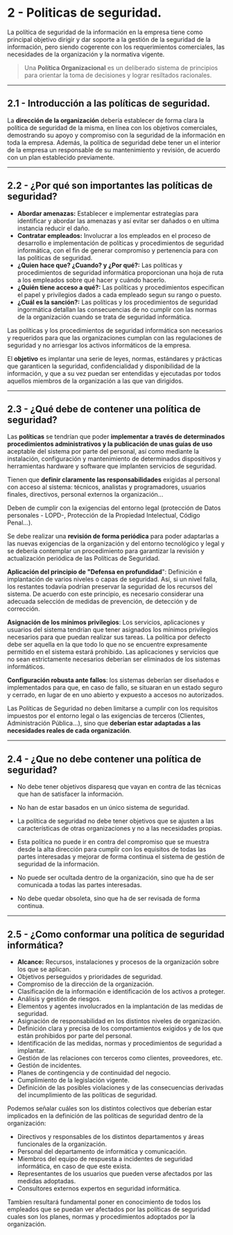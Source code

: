 # 2 - Politicas de seguridad.

La política de seguridad de la información en la empresa tiene como principal objetivo dirigir y dar soporte a la gestión de la seguridad de la información, pero siendo cogerente con los requerimientos comerciales, las necesidades de la organización y la normativa vigente.

> Una __Política Organizacional__ es un deliberado sistema de principios para orientar la toma de decisiones y lograr resiltados racionales.

---



## 2.1 - Introducción a las políticas de seguridad.

La __dirección de la organización__ debería establecer de forma clara la política de seguridad de la misma, en línea con los objetivos comerciales, demostrando su apoyo y compromiso con la seguridad de la información en toda la empresa. Además, la política de seguridad debe tener un el interior de la empresa un responsable de su mantenimiento y revisión, de acuerdo con un plan establecido previamente. 

---



## 2.2 - ¿Por qué son importantes las políticas de seguridad?

- __Abordar amenazas:__  Establecer e implementar estrategías para identificar y abordar las amenazas y así evitar ser dañados o en ultima instancia reducir el daño.
- __Contratar empleados:__ Involucrar a los empleados en el proceso de desarrollo e implementación de políticas y procedimientos de seguridad informática, con el fin de generar compromiso y pertenencia para con las politicas de seguridad. 
- __¿Quien hace que? ¿Cuando? y ¿Por qué?:__ Las políticas y procedimientos de seguridad informática proporcionan una hoja de ruta a los empleados sobre qué hacer y cuándo hacerlo.
- __¿Quién tiene acceso a qué?:__ Las políticas y procedimientos especifican el papel y privilegios dados a cada empleado segun su rango o puesto.
- __¿Cuál es la sanción?:__ Las políticas y los procedimientos de seguridad ingormática detallan las consecuencias de no cumplir con las normas de la organización cuando se trata de seguridad informática. 

Las políticas y los procedimientos de seguridad informática son necesarios y requeridos para que las organizaciones cumplan con las regulaciones de seguridad y no arriesgar los activos informáticos de la empresa. 

El __objetivo__ es implantar una serie de leyes, normas, estándares y prácticas que garanticen la seguridad, confidencialidad y disponibilidad de la información, y que a su vez puedan ser entendidas y ejecutadas por todos aquellos miembros de la organización a las que van dirigidos.

---



## 2.3 - ¿Qué debe de contener una política de seguridad?

Las **políticas** se tendrían que poder **implementar a través de determinados procedimientos administrativos y la publicación de unas guías de uso** aceptable del sistema por parte del personal, así como mediante la instalación, configuración y mantenimiento de determinados dispositivos y herramientas hardware y software que implanten servicios de seguridad.

Tienen que **definir claramente las responsabilidades** exigidas al personal con acceso al sistema: técnicos, analistas y programadores, usuarios finales, directivos, personal externos la organización...

Deben de cumplir con la exigencias del entorno legal (protección de Datos personales - LOPD-, Protección de la Propiedad Intelectual, Código Penal...).

Se debe realizar una **revisión de forma periódica** para poder adaptarlas a las nuevas exigencias de la organización y del entorno tecnológico y legal y se debería contemplar un procedimiento para garantizar la revisión y actualización periódica de las Políticas de Seguridad.

**Aplicación del principio de "Defensa en profundidad**": Definición e implantación de varios niveles o capas de seguridad. Así, si un nivel falla, los restantes todavía podrían preservar la seguridad de los recursos del sistema. De acuerdo con este principio, es necesario considerar una adecuada selección de medidas de prevención, de detección y de corrección.

**Asignación de los mínimos privilegios**: Los servicios, aplicaciones y usuarios del sistema tendrían que tener asignados los mínimos privilegios necesarios para que puedan realizar sus tareas. La política por defecto debe ser aquella en la que todo lo que no se encuentre expresamente permitido en el sistema estará prohibido. Las aplicaciones y servicios que no sean estrictamente necesarios deberían ser eliminados de los sistemas informáticos.

**Configuración robusta ante fallos**: los sistemas deberían ser diseñados e implementados para que, en caso de fallo, se situaran en un estado seguro y cerrado, en lugar de en uno abierto y expuesto a accesos no autorizados.

Las Políticas de Seguridad no deben limitarse a cumplir con los requisitos impuestos por el entorno legal o las exigencias de terceros (Clientes, Administración Pública...), sino que **deberían estar adaptadas a las necesidades reales de cada organización**.

---



## 2.4 - ¿Que no debe contener una política de seguridad?



- No debe tener objetivos disparesq que vayan en contra de las técnicas que han de satisfacer la información.

- No han de estar basados en un único sistema de seguridad.
- La política de seguridad no debe tener objetivos que se ajusten a las características de otras organizaciones y no a las necesidades propias. 
- Esta política no puede ir en contra del compromiso que se muestra desde la alta dirección para cumplir con los equisitos de todas las partes interesadas y mejorar de forma continua el sistema de gestión de seguridad de la información.
- No puede ser ocultada dentro de la organización, sino que ha de ser comunicada a todas las partes interesadas. 
- No debe quedar obsoleta, sino que ha de ser revisada de forma continua. 

---



## 2.5 - ¿Como conformar una política de seguridad informática? 

- __Alcance:__ Recursos, instalaciones y procesos de la organización sobre los que se aplican. 
- Objetivos perseguidos y prioridades de seguridad.
- Compromiso de la dirección de la organización.
- Clasificación de la información e identificación de los activos a proteger.
- Análisis y gestión de riesgos.
- Elementos y agentes involucrados en la implantación de las medidas de seguridad.
- Asignación de responsabilidad en los distintos niveles de organización.
- Definición clara y precisa de los comportamientos exigidos y de los que están prohibidos por parte del personal.
- Identificación de las medidas, normas y procedimientos de seguridad a implantar.
- Gestión de las relaciones con terceros como clientes, proveedores, etc.
- Gestión de incidentes.
- Planes de contingencia y de continuidad del negocio.
- Cumplimiento de la legislación vigente.
- Definición de las posibles violaciones y de las consecuencias derivadas del incumplimiento de las políticas de seguridad.

Podemos señalar cuáles son los distintos colectivos que deberían estar implicados en la definición de las políticas de seguridad dentro de la organización:

- Directivos y responsables de los distintos departamentos y áreas funcionales de la organización.
- Personal del departamento de informática y comunicación.
- Miembros del equipo de respuesta a incidentes de seguridad informática, en caso de que este exista.
- Representantes de los usuarios que pueden verse afectados por las medidas adoptadas.
- Consultores externos expertos en seguridad informática.

Tambien resultará fundamental poner en conocimiento de todos los empleados que se puedan ver afectados por las políticas de seguridad cuales son los planes, normas y procedimientos adoptados por la organización.